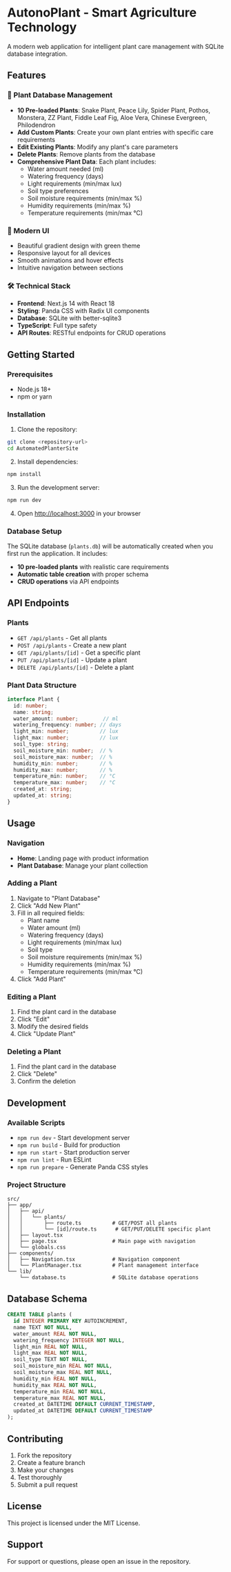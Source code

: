 # AutonoPlant - Smart Agriculture Technology

A modern web application for intelligent plant care management with SQLite database integration.

## Features

### 🌱 Plant Database Management
- **10 Pre-loaded Plants**: Snake Plant, Peace Lily, Spider Plant, Pothos, Monstera, ZZ Plant, Fiddle Leaf Fig, Aloe Vera, Chinese Evergreen, Philodendron
- **Add Custom Plants**: Create your own plant entries with specific care requirements
- **Edit Existing Plants**: Modify any plant's care parameters
- **Delete Plants**: Remove plants from the database
- **Comprehensive Plant Data**: Each plant includes:
  - Water amount needed (ml)
  - Watering frequency (days)
  - Light requirements (min/max lux)
  - Soil type preferences
  - Soil moisture requirements (min/max %)
  - Humidity requirements (min/max %)
  - Temperature requirements (min/max °C)

### 🎨 Modern UI
- Beautiful gradient design with green theme
- Responsive layout for all devices
- Smooth animations and hover effects
- Intuitive navigation between sections

### 🛠️ Technical Stack
- **Frontend**: Next.js 14 with React 18
- **Styling**: Panda CSS with Radix UI components
- **Database**: SQLite with better-sqlite3
- **TypeScript**: Full type safety
- **API Routes**: RESTful endpoints for CRUD operations

## Getting Started

### Prerequisites
- Node.js 18+ 
- npm or yarn

### Installation

1. Clone the repository:
```bash
git clone <repository-url>
cd AutomatedPlanterSite
```

2. Install dependencies:
```bash
npm install
```

3. Run the development server:
```bash
npm run dev
```

4. Open [http://localhost:3000](http://localhost:3000) in your browser

### Database Setup

The SQLite database (`plants.db`) will be automatically created when you first run the application. It includes:

- **10 pre-loaded plants** with realistic care requirements
- **Automatic table creation** with proper schema
- **CRUD operations** via API endpoints

## API Endpoints

### Plants
- `GET /api/plants` - Get all plants
- `POST /api/plants` - Create a new plant
- `GET /api/plants/[id]` - Get a specific plant
- `PUT /api/plants/[id]` - Update a plant
- `DELETE /api/plants/[id]` - Delete a plant

### Plant Data Structure
```typescript
interface Plant {
  id: number;
  name: string;
  water_amount: number;        // ml
  watering_frequency: number; // days
  light_min: number;          // lux
  light_max: number;          // lux
  soil_type: string;
  soil_moisture_min: number;  // %
  soil_moisture_max: number;  // %
  humidity_min: number;       // %
  humidity_max: number;       // %
  temperature_min: number;    // °C
  temperature_max: number;    // °C
  created_at: string;
  updated_at: string;
}
```

## Usage

### Navigation
- **Home**: Landing page with product information
- **Plant Database**: Manage your plant collection

### Adding a Plant
1. Navigate to "Plant Database"
2. Click "Add New Plant"
3. Fill in all required fields:
   - Plant name
   - Water amount (ml)
   - Watering frequency (days)
   - Light requirements (min/max lux)
   - Soil type
   - Soil moisture requirements (min/max %)
   - Humidity requirements (min/max %)
   - Temperature requirements (min/max °C)
4. Click "Add Plant"

### Editing a Plant
1. Find the plant card in the database
2. Click "Edit"
3. Modify the desired fields
4. Click "Update Plant"

### Deleting a Plant
1. Find the plant card in the database
2. Click "Delete"
3. Confirm the deletion

## Development

### Available Scripts
- `npm run dev` - Start development server
- `npm run build` - Build for production
- `npm run start` - Start production server
- `npm run lint` - Run ESLint
- `npm run prepare` - Generate Panda CSS styles

### Project Structure
```
src/
├── app/
│   ├── api/
│   │   └── plants/
│   │       ├── route.ts          # GET/POST all plants
│   │       └── [id]/route.ts      # GET/PUT/DELETE specific plant
│   ├── layout.tsx
│   ├── page.tsx                  # Main page with navigation
│   └── globals.css
├── components/
│   ├── Navigation.tsx            # Navigation component
│   └── PlantManager.tsx          # Plant management interface
└── lib/
    └── database.ts               # SQLite database operations
```

## Database Schema

```sql
CREATE TABLE plants (
  id INTEGER PRIMARY KEY AUTOINCREMENT,
  name TEXT NOT NULL,
  water_amount REAL NOT NULL,
  watering_frequency INTEGER NOT NULL,
  light_min REAL NOT NULL,
  light_max REAL NOT NULL,
  soil_type TEXT NOT NULL,
  soil_moisture_min REAL NOT NULL,
  soil_moisture_max REAL NOT NULL,
  humidity_min REAL NOT NULL,
  humidity_max REAL NOT NULL,
  temperature_min REAL NOT NULL,
  temperature_max REAL NOT NULL,
  created_at DATETIME DEFAULT CURRENT_TIMESTAMP,
  updated_at DATETIME DEFAULT CURRENT_TIMESTAMP
);
```

## Contributing

1. Fork the repository
2. Create a feature branch
3. Make your changes
4. Test thoroughly
5. Submit a pull request

## License

This project is licensed under the MIT License.

## Support

For support or questions, please open an issue in the repository.
